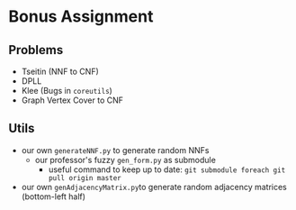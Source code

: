 # Bonus Assignment

## Problems
- Tseitin (NNF to CNF)
- DPLL
- Klee (Bugs in `coreutils`)
- Graph Vertex Cover to CNF

## Utils
- our own `generateNNF.py` to generate random NNFs
  - our professor's fuzzy `gen_form.py` as submodule
    - useful command to keep up to date: `git submodule foreach git pull origin master`
- our own `genAdjacencyMatrix.py`to generate random adjacency matrices (bottom-left half)
